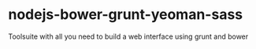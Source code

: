 # nodejs-bower-grunt-yeoman-sass
Toolsuite with all you need to build a web interface using grunt and bower

